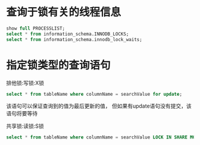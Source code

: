 # 查询于锁有关的线程信息
``` SQL
show full PROCESSLIST;
select * from information_schema.INNODB_LOCKS;
select * from information_schema.innodb_lock_waits;
```  

# 指定锁类型的查询语句  
排他锁:写锁:X锁  
``` SQL
select * from tableName where columnName = searchValue for update;
```
该语句可以保证查询到的值为最后更新的值， 但如果有update语句没有提交，该语句将要等待  

共享锁:读锁:S锁
``` SQL
select * from tableName where columnName = searchValue LOCK IN SHARE MODE;
```
